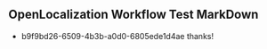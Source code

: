 ## OpenLocalization Workflow Test MarkDown
* b9f9bd26-6509-4b3b-a0d0-6805ede1d4ae thanks!

<!--HONumber=Aug16_HO5-->


